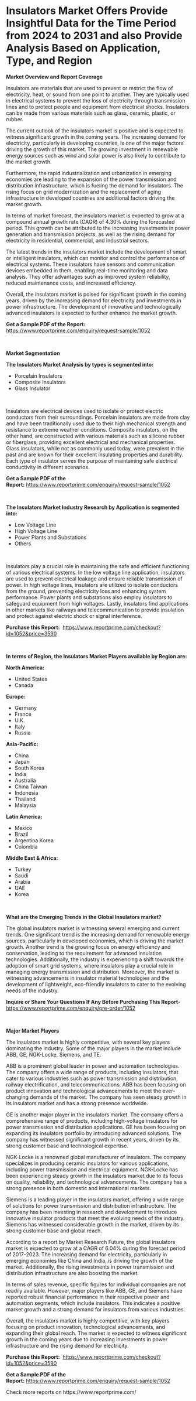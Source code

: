<p><h1>Insulators Market Offers Provide Insightful Data for the Time Period from 2024 to 2031 and also Provide Analysis Based on Application, Type, and Region</h1></p><p><strong>Market Overview and Report Coverage</strong></p>
<p><p>Insulators are materials that are used to prevent or restrict the flow of electricity, heat, or sound from one point to another. They are typically used in electrical systems to prevent the loss of electricity through transmission lines and to protect people and equipment from electrical shocks. Insulators can be made from various materials such as glass, ceramic, plastic, or rubber.</p><p>The current outlook of the insulators market is positive and is expected to witness significant growth in the coming years. The increasing demand for electricity, particularly in developing countries, is one of the major factors driving the growth of this market. The growing investment in renewable energy sources such as wind and solar power is also likely to contribute to the market growth.</p><p>Furthermore, the rapid industrialization and urbanization in emerging economies are leading to the expansion of the power transmission and distribution infrastructure, which is fueling the demand for insulators. The rising focus on grid modernization and the replacement of aging infrastructure in developed countries are additional factors driving the market growth.</p><p>In terms of market forecast, the insulators market is expected to grow at a compound annual growth rate (CAGR) of 4.30% during the forecasted period. This growth can be attributed to the increasing investments in power generation and transmission projects, as well as the rising demand for electricity in residential, commercial, and industrial sectors.</p><p>The latest trends in the insulators market include the development of smart or intelligent insulators, which can monitor and control the performance of electrical systems. These insulators have sensors and communication devices embedded in them, enabling real-time monitoring and data analysis. They offer advantages such as improved system reliability, reduced maintenance costs, and increased efficiency.</p><p>Overall, the insulators market is poised for significant growth in the coming years, driven by the increasing demand for electricity and investments in power infrastructure. The development of innovative and technologically advanced insulators is expected to further enhance the market growth.</p></p>
<p><strong>Get a Sample PDF of the Report:</strong> <a href="https://www.reportprime.com/enquiry/request-sample/1052">https://www.reportprime.com/enquiry/request-sample/1052</a></p>
<p>&nbsp;</p>
<p><strong>Market Segmentation</strong></p>
<p><strong>The Insulators Market Analysis by types is segmented into:</strong></p>
<p><ul><li>Porcelain Insulators</li><li>Composite Insulators</li><li>Glass Insulator</li></ul></p>
<p>&nbsp;</p>
<p><p>Insulators are electrical devices used to isolate or protect electric conductors from their surroundings. Porcelain insulators are made from clay and have been traditionally used due to their high mechanical strength and resistance to extreme weather conditions. Composite insulators, on the other hand, are constructed with various materials such as silicone rubber or fiberglass, providing excellent electrical and mechanical properties. Glass insulators, while not as commonly used today, were prevalent in the past and are known for their excellent insulating properties and durability. Each type of insulator serves the purpose of maintaining safe electrical conductivity in different scenarios.</p></p>
<p><strong>Get a Sample PDF of the Report:</strong>&nbsp;<a href="https://www.reportprime.com/enquiry/request-sample/1052">https://www.reportprime.com/enquiry/request-sample/1052</a></p>
<p>&nbsp;</p>
<p><strong>The Insulators Market Industry Research by Application is segmented into:</strong></p>
<p><ul><li>Low Voltage Line</li><li>High Voltage Line</li><li>Power Plants and Substations</li><li>Others</li></ul></p>
<p>&nbsp;</p>
<p><p>Insulators play a crucial role in maintaining the safe and efficient functioning of various electrical systems. In the low voltage line application, insulators are used to prevent electrical leakage and ensure reliable transmission of power. In high voltage lines, insulators are utilized to isolate conductors from the ground, preventing electricity loss and enhancing system performance. Power plants and substations also employ insulators to safeguard equipment from high voltages. Lastly, insulators find applications in other markets like railways and telecommunication to provide insulation and protect against electric shock or signal interference.</p></p>
<p><strong>Purchase this Report:</strong>&nbsp; <a href="https://www.reportprime.com/checkout?id=1052&price=3590">https://www.reportprime.com/checkout?id=1052&price=3590</a></p>
<p>&nbsp;</p>
<p><strong>In terms of Region, the Insulators Market Players available by Region are:</strong></p>
<p>
    <p> <strong> North America: </strong>
        <ul>
            <li>United States</li>
            <li>Canada</li>
        </ul>
        </p> 
    <p> <strong> Europe: </strong>
        <ul>
            <li>Germany</li>
            <li>France</li>
            <li>U.K.</li>
            <li>Italy</li>
            <li>Russia</li>
        </ul>
        </p> 
    <p> <strong> Asia-Pacific: </strong>
        <ul>
            <li>China</li>
            <li>Japan</li>
            <li>South Korea</li>
            <li>India</li>
            <li>Australia</li>
            <li>China Taiwan</li>
            <li>Indonesia</li>
            <li>Thailand</li>
            <li>Malaysia</li>
        </ul>
        </p> 
    <p> <strong> Latin America: </strong>
        <ul>
            <li>Mexico</li>
            <li>Brazil</li>
            <li>Argentina Korea</li>
            <li>Colombia</li>
        </ul>
        </p> 
    <p> <strong> Middle East & Africa: </strong>
        <ul>
            <li>Turkey</li>
            <li>Saudi</li>
            <li>Arabia</li>
            <li>UAE</li>
            <li>Korea</li>
        </ul>
    </p>
    </p>
<p>&nbsp;</p>
<p><strong>What are the Emerging Trends in the Global Insulators market?</strong></p>
<p><p>The global insulators market is witnessing several emerging and current trends. One significant trend is the increasing demand for renewable energy sources, particularly in developed economies, which is driving the market growth. Another trend is the growing focus on energy efficiency and conservation, leading to the requirement for advanced insulation technologies. Additionally, the industry is experiencing a shift towards the adoption of smart grid systems, where insulators play a crucial role in managing energy transmission and distribution. Moreover, the market is witnessing advancements in insulator material technologies and the development of lightweight, eco-friendly insulators to cater to the evolving needs of the industry.</p></p>
<p><strong>Inquire or Share Your Questions If Any Before Purchasing This Report</strong>- <a href="https://www.reportprime.com/enquiry/pre-order/1052">https://www.reportprime.com/enquiry/pre-order/1052</a></p>
<p>&nbsp;</p>
<p><strong>Major Market Players</strong></p>
<p><p>The insulators market is highly competitive, with several key players dominating the industry. Some of the major players in the market include ABB, GE, NGK-Locke, Siemens, and TE.</p><p>ABB is a prominent global leader in power and automation technologies. The company offers a wide range of products, including insulators, that cater to various industries such as power transmission and distribution, railway electrification, and telecommunications. ABB has been focusing on product innovation and technological advancements to meet the ever-changing demands of the market. The company has seen steady growth in its insulators market and has a strong presence worldwide.</p><p>GE is another major player in the insulators market. The company offers a comprehensive range of products, including high-voltage insulators for power transmission and distribution applications. GE has been focusing on expanding its insulators portfolio by introducing advanced solutions. The company has witnessed significant growth in recent years, driven by its strong customer base and technological expertise.</p><p>NGK-Locke is a renowned global manufacturer of insulators. The company specializes in producing ceramic insulators for various applications, including power transmission and electrical equipment. NGK-Locke has been experiencing steady growth in the insulators market due to its focus on quality, reliability, and technological advancements. The company has a strong presence in both domestic and international markets.</p><p>Siemens is a leading player in the insulators market, offering a wide range of solutions for power transmission and distribution infrastructure. The company has been investing in research and development to introduce innovative insulator products that meet the evolving needs of the industry. Siemens has witnessed considerable growth in the market, driven by its strong customer base and global reach.</p><p>According to a report by Market Research Future, the global insulators market is expected to grow at a CAGR of 6.04% during the forecast period of 2017-2023. The increasing demand for electricity, particularly in emerging economies like China and India, is driving the growth of the market. Additionally, the rising investments in power transmission and distribution infrastructure are also boosting the market.</p><p>In terms of sales revenue, specific figures for individual companies are not readily available. However, major players like ABB, GE, and Siemens have reported robust financial performance in their respective power and automation segments, which include insulators. This indicates a positive market growth and a strong demand for insulators from various industries.</p><p>Overall, the insulators market is highly competitive, with key players focusing on product innovation, technological advancements, and expanding their global reach. The market is expected to witness significant growth in the coming years due to increasing investments in power infrastructure and the rising demand for electricity.</p></p>
<p><strong>Purchase this Report:</strong>&nbsp;&nbsp;<a href="https://www.reportprime.com/checkout?id=1052&price=3590">https://www.reportprime.com/checkout?id=1052&price=3590</a></p>
<p></p>
<p><strong>Get a Sample PDF of the Report:</strong>&nbsp;<a href="https://www.reportprime.com/enquiry/request-sample/1052">https://www.reportprime.com/enquiry/request-sample/1052</a></p>
<p>Check more reports on https://www.reportprime.com/</p>